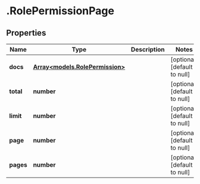 # .RolePermissionPage

## Properties
Name | Type | Description | Notes
------------ | ------------- | ------------- | -------------
**docs** | [**Array&lt;models.RolePermission&gt;**](models.RolePermission.md) |  | [optional] [default to null]
**total** | **number** |  | [optional] [default to null]
**limit** | **number** |  | [optional] [default to null]
**page** | **number** |  | [optional] [default to null]
**pages** | **number** |  | [optional] [default to null]


